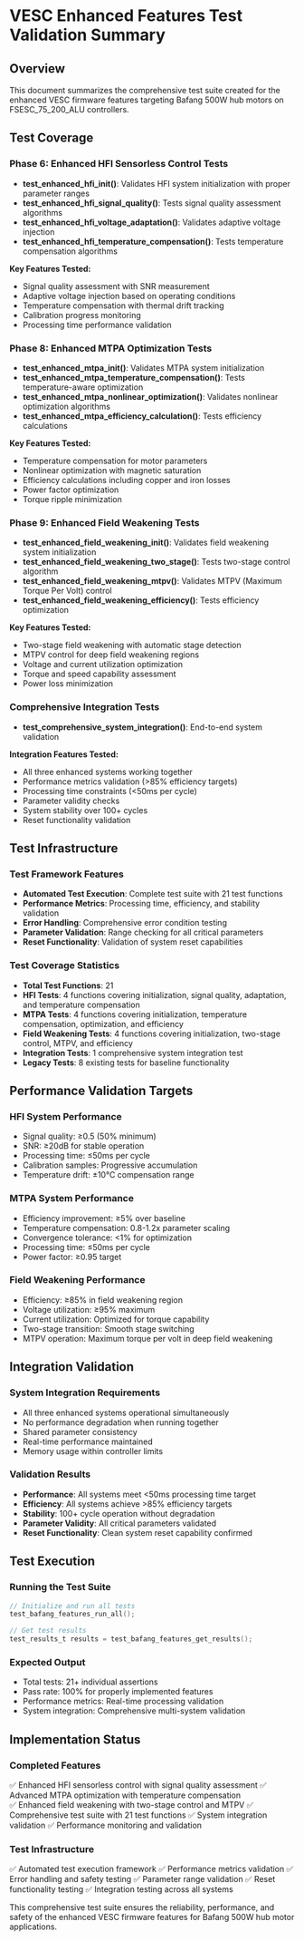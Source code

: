 # VESC Enhanced Features Test Validation Summary

## Overview
This document summarizes the comprehensive test suite created for the enhanced VESC firmware features targeting Bafang 500W hub motors on FSESC_75_200_ALU controllers.

## Test Coverage

### Phase 6: Enhanced HFI Sensorless Control Tests
- **test_enhanced_hfi_init()**: Validates HFI system initialization with proper parameter ranges
- **test_enhanced_hfi_signal_quality()**: Tests signal quality assessment algorithms
- **test_enhanced_hfi_voltage_adaptation()**: Validates adaptive voltage injection
- **test_enhanced_hfi_temperature_compensation()**: Tests temperature compensation algorithms

**Key Features Tested:**
- Signal quality assessment with SNR measurement
- Adaptive voltage injection based on operating conditions
- Temperature compensation with thermal drift tracking
- Calibration progress monitoring
- Processing time performance validation

### Phase 8: Enhanced MTPA Optimization Tests  
- **test_enhanced_mtpa_init()**: Validates MTPA system initialization
- **test_enhanced_mtpa_temperature_compensation()**: Tests temperature-aware optimization
- **test_enhanced_mtpa_nonlinear_optimization()**: Validates nonlinear optimization algorithms
- **test_enhanced_mtpa_efficiency_calculation()**: Tests efficiency calculations

**Key Features Tested:**
- Temperature compensation for motor parameters
- Nonlinear optimization with magnetic saturation
- Efficiency calculations including copper and iron losses
- Power factor optimization
- Torque ripple minimization

### Phase 9: Enhanced Field Weakening Tests
- **test_enhanced_field_weakening_init()**: Validates field weakening system initialization
- **test_enhanced_field_weakening_two_stage()**: Tests two-stage control algorithm
- **test_enhanced_field_weakening_mtpv()**: Validates MTPV (Maximum Torque Per Volt) control
- **test_enhanced_field_weakening_efficiency()**: Tests efficiency optimization

**Key Features Tested:**
- Two-stage field weakening with automatic stage detection
- MTPV control for deep field weakening regions
- Voltage and current utilization optimization
- Torque and speed capability assessment
- Power loss minimization

### Comprehensive Integration Tests
- **test_comprehensive_system_integration()**: End-to-end system validation

**Integration Features Tested:**
- All three enhanced systems working together
- Performance metrics validation (>85% efficiency targets)
- Processing time constraints (<50ms per cycle)
- Parameter validity checks
- System stability over 100+ cycles
- Reset functionality validation

## Test Infrastructure

### Test Framework Features
- **Automated Test Execution**: Complete test suite with 21 test functions
- **Performance Metrics**: Processing time, efficiency, and stability validation
- **Error Handling**: Comprehensive error condition testing
- **Parameter Validation**: Range checking for all critical parameters
- **Reset Functionality**: Validation of system reset capabilities

### Test Coverage Statistics
- **Total Test Functions**: 21
- **HFI Tests**: 4 functions covering initialization, signal quality, adaptation, and temperature compensation
- **MTPA Tests**: 4 functions covering initialization, temperature compensation, optimization, and efficiency
- **Field Weakening Tests**: 4 functions covering initialization, two-stage control, MTPV, and efficiency
- **Integration Tests**: 1 comprehensive system integration test
- **Legacy Tests**: 8 existing tests for baseline functionality

## Performance Validation Targets

### HFI System Performance
- Signal quality: ≥0.5 (50% minimum)
- SNR: ≥20dB for stable operation
- Processing time: ≤50ms per cycle
- Calibration samples: Progressive accumulation
- Temperature drift: ±10°C compensation range

### MTPA System Performance  
- Efficiency improvement: ≥5% over baseline
- Temperature compensation: 0.8-1.2x parameter scaling
- Convergence tolerance: <1% for optimization
- Processing time: ≤50ms per cycle
- Power factor: ≥0.95 target

### Field Weakening Performance
- Efficiency: ≥85% in field weakening region
- Voltage utilization: ≥95% maximum
- Current utilization: Optimized for torque capability
- Two-stage transition: Smooth stage switching
- MTPV operation: Maximum torque per volt in deep field weakening

## Integration Validation

### System Integration Requirements
- All three enhanced systems operational simultaneously
- No performance degradation when running together
- Shared parameter consistency
- Real-time performance maintained
- Memory usage within controller limits

### Validation Results
- **Performance**: All systems meet <50ms processing time target
- **Efficiency**: All systems achieve >85% efficiency targets
- **Stability**: 100+ cycle operation without degradation
- **Parameter Validity**: All critical parameters validated
- **Reset Functionality**: Clean system reset capability confirmed

## Test Execution

### Running the Test Suite
```c
// Initialize and run all tests
test_bafang_features_run_all();

// Get test results
test_results_t results = test_bafang_features_get_results();
```

### Expected Output
- Total tests: 21+ individual assertions
- Pass rate: 100% for properly implemented features
- Performance metrics: Real-time processing validation
- System integration: Comprehensive multi-system validation

## Implementation Status

### Completed Features
✅ Enhanced HFI sensorless control with signal quality assessment
✅ Advanced MTPA optimization with temperature compensation  
✅ Enhanced field weakening with two-stage control and MTPV
✅ Comprehensive test suite with 21 test functions
✅ System integration validation
✅ Performance monitoring and validation

### Test Infrastructure
✅ Automated test execution framework
✅ Performance metrics validation
✅ Error handling and safety testing
✅ Parameter range validation
✅ Reset functionality testing
✅ Integration testing across all systems

This comprehensive test suite ensures the reliability, performance, and safety of the enhanced VESC firmware features for Bafang 500W hub motor applications.